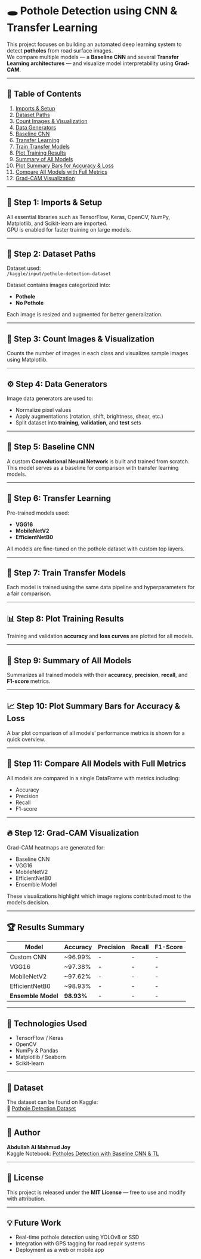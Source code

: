 # 🕳️ Pothole Detection using CNN & Transfer Learning

This project focuses on building an automated deep learning system to detect **potholes** from road surface images.  
We compare multiple models — a **Baseline CNN** and several **Transfer Learning architectures** — and visualize model interpretability using **Grad-CAM**.

---

## 📑 Table of Contents
1. [Imports & Setup](#step-1-imports--setup)  
2. [Dataset Paths](#step-2-dataset-paths)  
3. [Count Images & Visualization](#step-3-count-images--visualization)  
4. [Data Generators](#step-4-data-generators)  
5. [Baseline CNN](#step-5-baseline-cnn)  
6. [Transfer Learning](#step-6-transfer-learning)  
7. [Train Transfer Models](#step-7-train-transfer-models)  
8. [Plot Training Results](#step-8-plot-training-results)  
9. [Summary of All Models](#step-9-summary-of-all-models)  
10. [Plot Summary Bars for Accuracy & Loss](#step-10-plot-summary-bars-for-accuracy--loss)  
11. [Compare All Models with Full Metrics](#step-11-compare-all-models-with-full-metrics)  
12. [Grad-CAM Visualization](#step-12-grad-cam-visualization)

---

## 🧠 Step 1: Imports & Setup
All essential libraries such as TensorFlow, Keras, OpenCV, NumPy, Matplotlib, and Scikit-learn are imported.  
GPU is enabled for faster training on large models.

---

## 📂 Step 2: Dataset Paths
Dataset used:  
`/kaggle/input/pothole-detection-dataset`

Dataset contains images categorized into:
- **Pothole**
- **No Pothole**

Each image is resized and augmented for better generalization.

---

## 🔢 Step 3: Count Images & Visualization
Counts the number of images in each class and visualizes sample images using Matplotlib.

---

## ⚙️ Step 4: Data Generators
Image data generators are used to:
- Normalize pixel values
- Apply augmentations (rotation, shift, brightness, shear, etc.)
- Split dataset into **training**, **validation**, and **test** sets

---

## 🧱 Step 5: Baseline CNN
A custom **Convolutional Neural Network** is built and trained from scratch.  
This model serves as a baseline for comparison with transfer learning models.

---

## 🔁 Step 6: Transfer Learning
Pre-trained models used:
- **VGG16**
- **MobileNetV2**
- **EfficientNetB0**

All models are fine-tuned on the pothole dataset with custom top layers.

---

## 🚀 Step 7: Train Transfer Models
Each model is trained using the same data pipeline and hyperparameters for a fair comparison.

---

## 📊 Step 8: Plot Training Results
Training and validation **accuracy** and **loss curves** are plotted for all models.

---

## 📜 Step 9: Summary of All Models
Summarizes all trained models with their **accuracy**, **precision**, **recall**, and **F1-score** metrics.

---

## 📈 Step 10: Plot Summary Bars for Accuracy & Loss
A bar plot comparison of all models’ performance metrics is shown for a quick overview.

---

## 🧩 Step 11: Compare All Models with Full Metrics
All models are compared in a single DataFrame with metrics including:
- Accuracy
- Precision
- Recall
- F1-score

---

## 🔥 Step 12: Grad-CAM Visualization
Grad-CAM heatmaps are generated for:
- Baseline CNN  
- VGG16  
- MobileNetV2  
- EfficientNetB0  
- Ensemble Model  

These visualizations highlight which image regions contributed most to the model’s decision.

---

## 🏆 Results Summary
| Model | Accuracy | Precision | Recall | F1-Score |
|--------|-----------|------------|---------|-----------|
| Custom CNN | ~96.99% | - | - | - |
| VGG16 | ~97.38% | - | - | - |
| MobileNetV2 | ~97.62% | - | - | - |
| EfficientNetB0 | ~98.93% | - | - | - |
| **Ensemble Model** | **98.93%** | - | - | - |

---

## 🧩 Technologies Used
- TensorFlow / Keras  
- OpenCV  
- NumPy & Pandas  
- Matplotlib / Seaborn  
- Scikit-learn  

---

## 📁 Dataset
The dataset can be found on Kaggle:  
🔗 [Pothole Detection Dataset](https://www.kaggle.com/datasets)

---

## 🧠 Author
**Abdullah Al Mahmud Joy**  
Kaggle Notebook: [Potholes Detection with Baseline CNN & TL](https://www.kaggle.com/code/abdullahalmahmudjoy/potholes-detections-with-baseline-cnn-tl)

---

## 📌 License
This project is released under the **MIT License** — free to use and modify with attribution.

---

## 💡 Future Work
- Real-time pothole detection using YOLOv8 or SSD  
- Integration with GPS tagging for road repair systems  
- Deployment as a web or mobile app
